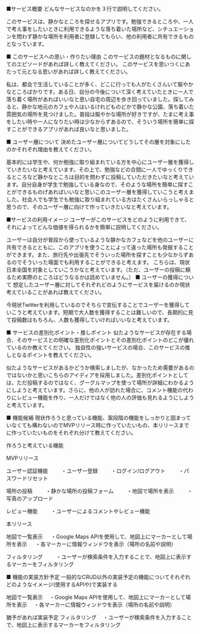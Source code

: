 ■サービス概要 どんなサービスなのかを３行で説明してください。

このサービスは、静かなところを探せるアプリです。勉強できるところや、一人で考え事をしたいときに利用できるような落ち着いた場所など、シチュエーションを問わず静かな場所を利用者に登録してもらい、他の利用者に共有できるものとなっています。

■ このサービスへの思い・作りたい理由 このサービスの題材となるものに関してのエピソードがあれば詳しく教えてください。 このサービスを思いつくにあたって元となる思いがあれば詳しく教えてください。

私は、都会で生活していることが多く、どこに行っても人がたくさんいて賑やかなところばかりです。ある日、自分の今後について深く考えていたときに一人で落ち着く場所があればいいなと思い自宅の周辺を歩き回っていました。探してみると、静かな地元のカフェや人はいるけれどものどかで静かな公園、落ち着いた雰囲気の場所を見つけました。普段は賑やかな場所が好きですが、たまに考え事をしたい時や一人になりたい時は少なからずあるので、そういう場所を簡単に探すことができるアプリがあれば良いなと思いました。

■ ユーザー層について 決めたユーザー層についてどうしてその層を対象にしたのかそれぞれ理由を教えてください。

基本的には学生や、何か勉強に取り組まれている方を中心にユーザー層を獲得していきたいなと考えています。その上で、勉強などの合間に一人でゆっくりできるところなど静かなところは目的を問わずに投稿していただきたいなと考えています。自分自身が学生で勉強している身なので、そのような場所を簡単に探すことができるものげあればいいなと思いこのユーザー層を獲得していこうと考えました。社会人でも学生でも勉強に取り組まれている方はたくさんいらっしゃると思うので、そのユーザー層に向けて作っていきたいなと考えています。

■サービスの利用イメージ ユーザーがこのサービスをどのように利用できて、それによってどんな価値を得られるかを簡単に説明してください。

ユーザーは自分が普段から使っているような静かなカフェなどを他のユーザーに共有できるとともに、このアプリを使うことによって違った場所も発掘することができます。また、旅行先や出張先でそういった場所を探すことも少なからずあるのでそういった場面でも利用することができると考えます。 こちらは、現状日本全国を対象としていこうかなと考えています。（ただ、ユーザーの投稿に頼るため実際のところはどうなるかは読めていません。） ■ ユーザーの獲得について 想定したユーザー層に対してそれぞれどのようにサービスを届けるのか現状考えていることがあれば教えてください。

今現状Twitterを利用しているのでそちらで宣伝することでユーザーを獲得していこうと考えています。短期で大人数を獲得することは難しいので、長期的に見て投稿数はもちろん、人数も獲得していければいいなと考えています。

■ サービスの差別化ポイント・推しポイント 似たようなサービスが存在する場合、そのサービスとの明確な差別化ポイントとその差別化ポイントのどこが優れているのか教えてください。 独自性の強いサービスの場合、このサービスの推しとなるポイントを教えてください。

似たようなサービスがあるかどうか検索しましたが、なかったため需要があるのではないかと思いこちらのアイディアを採用しました。差別化ポイントとしては、ただ投稿するのではなく、グーグルマップを使って場所が詳細にわかるようにしようと考えています。さらに、他の人が訪れた場合に、コメント機能の代わりにレビュー機能を作り、一人だけではなく他の人の評価も見れるようにしようと考えています。

■ 機能候補 現状作ろうと思っている機能、案段階の機能をしっかりと固まっていなくても構わないのでMVPリリース時に作っていたいもの、本リリースまでに作っていたいものをそれぞれ分けて教えてください。

作ろうと考えている機能

MVPリリース

ユーザー認証機能 　
　・ユーザー登録 　
　・ログイン/ログアウト 　
　・パスワードリセット

場所の投稿 　
　・静かな場所の投稿フォーム 　
　・地図で場所を表示 　
　・写真のアップロード

レビュー機能 　
　・ユーザーによるコメントやレビュー機能

本リリース

地図で一覧表示 　
・Google Maps APIを使用して、地図上にマーカーとして場所を表示 　
・各マーカーに情報ウィンドウを表示（場所の名前や説明）

フィルタリング 　
　・ユーザーが検索条件を入力することで、地図上に表示するマーカーをフィルタリング

■ 機能の実装方針予定 一般的なCRUD以外の実装予定の機能についてそれぞれどのようなイメージ(使用するAPIや)で実装する

地図で一覧表示 　・Google Maps APIを使用して、地図上にマーカーとして場所を表示 　・各マーカーに情報ウィンドウを表示（場所の名前や説明）

猶予があれば実装予定 フィルタリング 　・ユーザーが検索条件を入力することで、地図上に表示するマーカーをフィルタリング